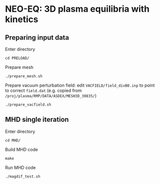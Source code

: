 NEO-EQ: 3D plasma equilibria with kinetics
==========================================

Preparing input data
--------------------
Enter directory
    
    cd PRELOAD/

Prepare mesh
    
    ./prepare_mesh.sh

Prepare vacuum perturbation field:
edit `VACFIELD/field_divB0.inp` to point to correct `field.dat`
(e.g. copied from `/proj/plasma/RMP/DATA/ASDEX/MESH3D_30835/`)
    
    ./prepare_vacfield.sh

MHD single iteration
--------------------
Enter directory    
    
    cd MHD/

Build MHD code
    
    make

Run MHD code
    
    ./magdif_test.sh
